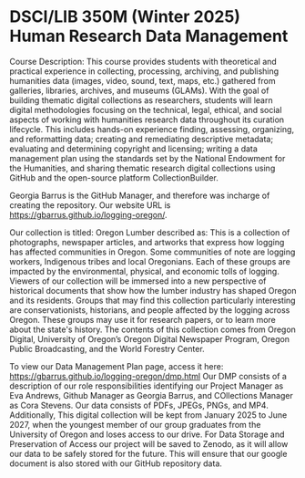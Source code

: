 # DSCI/LIB 350M (Winter 2025) Human Research Data Management

Course Description: This course provides students with theoretical and practical experience in collecting, processing, archiving, and publishing humanities data (images, video, sound, text, maps, etc.) gathered from galleries, libraries, archives, and museums (GLAMs). With the goal of building thematic digital collections as researchers, students will learn digital methodologies focusing on the technical, legal, ethical, and social aspects of working with humanities research data throughout its curation lifecycle. This includes hands-on experience finding, assessing, organizing, and reformatting data; creating and remediating descriptive metadata; evaluating and determining copyright and licensing; writing a data management plan using the standards set by the National Endowment for the Humanities, and sharing thematic research digital collections using GitHub and the open-source platform CollectionBuilder.

Georgia Barrus is the GitHub Manager, and therefore was incharge of creating the repository. Our website URL is https://gbarrus.github.io/logging-oregon/. 

Our collection is titled: Oregon Lumber described as: This is a collection of photographs, newspaper articles, and artworks that express how logging has affected communities in Oregon. Some communities of note are logging workers, Indigenous tribes and local Oregonians. Each of these groups are impacted by the environmental, physical, and economic tolls of logging. Viewers of our collection will be immersed into a new perspective of historical documents that show how the lumber industry has shaped Oregon and its residents. Groups that may find this collection particularly interesting are conservationists, historians, and people affected by the logging across Oregon. These groups may use it for research papers, or to learn more about the state's history. The contents of this collection comes from Oregon Digital, University of Oregon’s Oregon Digital Newspaper Program, Oregon Public Broadcasting, and the World Forestry Center.

To view our Data Management Plan page, access it here: https://gbarrus.github.io/logging-oregon/dmp.html
Our DMP consists of a description of our role responsibilities identifying our Project Manager as Eva Andrews, Github Manager as Georgia Barrus, and COllections Manager as Cora Stevens. Our data consists of PDFs, JPEGs, PNGs, and  MP4. Additionally, This digital collection will be kept  from January 2025 to June 2027, when the youngest member of our group graduates from the University of Oregon and loses access to our drive. For Data Storage and Preservation of Access our project will be saved to Zenodo, as it will allow our data to be safely stored for the future. This will ensure that our google document is also stored with our GitHub repository data. 
